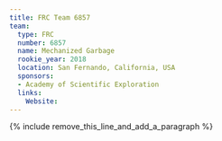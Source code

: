 ```yaml
---
title: FRC Team 6857
team:
  type: FRC
  number: 6857
  name: Mechanized Garbage
  rookie_year: 2018
  location: San Fernando, California, USA
  sponsors:
  - Academy of Scientific Exploration
  links:
    Website:
---
```


{% include remove_this_line_and_add_a_paragraph %}